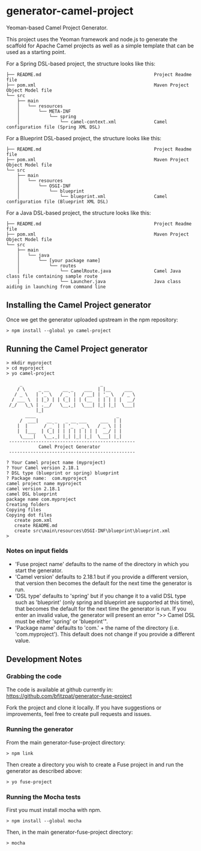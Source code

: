 # generator-camel-project
Yeoman-based Camel Project Generator. 

This project uses the Yeoman framework and node.js to generate the scaffold for Apache Camel projects
as well as a simple template that can be used as a starting point. 

For a Spring DSL-based project, the structure looks like this:
```
├── README.md                                          Project Readme file
├── pom.xml                                            Maven Project Object Model file
└── src
    ├── main
    │   └── resources
    │       └── META-INF
    │           └── spring
    │               └── camel-context.xml              Camel configuration file (Spring XML DSL)
```

For a Blueprint DSL-based project, the structure looks like this:
```
├── README.md                                          Project Readme file
├── pom.xml                                            Maven Project Object Model file
└── src
    ├── main
    │   └── resources
    │       └── OSGI-INF
    │           └── blueprint
    │               └── blueprint.xml                  Camel configuration file (Blueprint XML DSL)
```

For a Java DSL-based project, the structure looks like this:
```
├── README.md                                          Project Readme file
├── pom.xml                                            Maven Project Object Model file
└── src
    ├── main
    │   └── java
    │       └── [your package name]
    │           └── routes
    │               └── CamelRoute.java                Camel Java class file containing sample route
    │               └── Launcher.java                  Java class aiding in launching from command line
```

## Installing the Camel Project generator

Once we get the generator uploaded upstream in the npm repository:
```
> npm install --global yo camel-project
```

## Running the Camel Project generator
```
> mkdir myproject
> cd myproject
> yo camel-project

     _                             _
    / \     _ __     __ _    ___  | |__     ___
   / _ \   | '_ \   / _` |  / __| | '_ \   / _ \
  / ___ \  | |_) | | (_| | | (__  | | | | |  __/
 /_/   \_\ | .__/   \__,_|  \___| |_| |_|  \___|
           |_|
       ____                              _
     /  ___|   __ _   _ __ ___     ___  | |
    |  |      / _` | | '_ ` _ \   / _ \ | |
    |  |___  | (_| | | | | | | | |  __/ | |
     \____|   \__,_| |_| |_| |_|  \___| |_|
 -----------------------------------------------
            Camel Project Generator
 -----------------------------------------------

? Your Camel project name (myproject)
? Your Camel version 2.18.1
? DSL type (blueprint or spring) blueprint
? Package name:  com.myproject
camel project name myproject
camel version 2.18.1
camel DSL blueprint
package name com.myproject
Creating folders
Copying files
Copying dot files
   create pom.xml
   create README.md
   create src\main\resources\OSGI-INF\blueprint\blueprint.xml
>
```

### Notes on input fields

* 'Fuse project name' defaults to the name of the directory in which you start the generator.
* 'Camel version' defaults to 2.18.1 but if you provide a different version, that version then becomes the default  for the next time the generator is run.
* 'DSL type' defaults to 'spring' but if you change it to a valid DSL type such as 'blueprint' (only spring and blueprint are supported at this time), that becomes the default for the next time the generator is run. If you enter an invalid value, the generator will present an error ">> Camel DSL must be either 'spring' or 'blueprint'".
* 'Package name' defaults to 'com.' + the name of the directory (i.e. 'com.myproject'). This default does not change if you provide a different value.

## Development Notes

### Grabbing the code
The code is available at github currently in: https://github.com/bfitzpat/generator-fuse-project

Fork the project and clone it locally. If you have suggestions or improvements, feel free to create
pull requests and issues.

### Running the generator
From the main generator-fuse-project directory:
```
> npm link
```

Then create a directory you wish to create a Fuse project in and run the generator as described above:
```
> yo fuse-project
```

### Running the Mocha tests
First you must install mocha with npm.
```
> npm install --global mocha
```
Then, in the main generator-fuse-project directory:
```
> mocha
```
